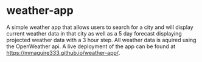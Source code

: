 # weather-app

A simple weather app that allows users to search for a city and will display current weather data in that city as well as a 5 day forecast displaying projected weather data with a 3 hour step. All weather data is aquired using the OpenWeather api. A live deployment of the app can be found at https://mmaguire333.github.io/weather-app/.
